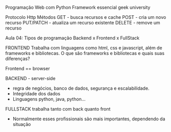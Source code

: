 Programação Web com Python Framework essencial
geek university

Protocolo Http
Métodos
GET - busca recursos e cache
POST - cria um novo recurso
PUT/PATCH - atualiza um recurso existente
DELETE - remove um recurso


Aula 04:
Tipos de programação
Backend x Frontend x FullStack

FRONTEND
Trabalha com linguagens como html, css e javascript, além de frameworks e bibliotecas.
O que são frameworks e bibliotecas e quais suas  diferenças?

Frontend == browser

BACKEND - server-side
* regra de negócios, banco de dados, segurança e escalabilidade.
* Integridade dos dados
* Linguagens python, java, python...

FULLSTACK
trabalha tanto com back quanto front
- Normalmente esses profissionais são mais importantes, dependendo da situação


